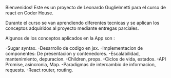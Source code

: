 Bienvenidos! Este es un proyecto de Leonardo Guglielmetti para el curso de react en Coder House.

Durante el curso se van aprendiendo diferentes tecnicas y se aplican los conceptos adquiridos al proyecto mediante entregas parciales.

Algunos de los conceptos aplicados en la App son :

-Sugar syntax. -Desarrollo de codigo en jsx. -Implementacion de componentes: De presentacion y contenedores. -Escalabilidad, mantenimiento, depuracion. -Children, props. -Ciclos de vida, estados. -API Promise, asincronia, Map. -Paradigmas de intercambio de informacion, requests. -React router, routing.